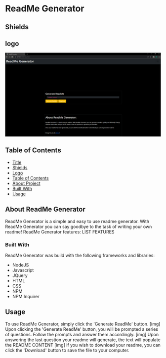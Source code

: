 <a name="title"></a>
# ReadMe Generator

<!-- project shields -->
<a name="shields"></a>
## Shields

<!-- project logo -->
<a name="logo"></a>
## logo
![img](/Assets/img/ReadMeScreenCap.png)

<!-- toc -->
<a name="table-of-contents"></a>
## Table of Contents
- [Title](#title)
- [Shields](#shields)
- [Logo](#img)
- [Table of Contents](#table-of-contents)
- [About Project](#about-proj)
- [Built With](#built-with)
- [Usage](#Usage)

<!-- aboout project -->
<a name="about-proj"></a>
## About ReadMe Generator

ReadMe Generator is a simple and easy to use readme generator. With ReadMe Generator you can say goodbye to the task of writing your own readme!
ReadMe Generator features:
    LIST FEATURES

<!-- built with -->
<a name="built-with"></a>
### Built With
ReadMe Generator was build with the following frameworks and libraries:
- NodeJS
- Javascript
- JQuery
- HTML
- CSS
- NPM
- NPM Inquirer

<!-- Usage -->
<a name="Usage"></a>
## Usage

To use ReadMe Generator, simply click the 'Generate ReadMe' button.
[img]
Upon clicking the 'Generate ReadMe' button, you will be prompted a series of questions. Follow the prompts and answer them accordingly.
[img]
Upon answering the last question your readme will generate, the text will populate the README CONTENT
[img]
if you wish to download your readme, you can click the 'Download' button to save the file to your computer.